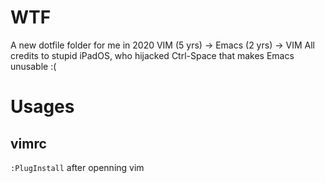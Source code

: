 # WTF
A new dotfile folder for me in 2020
VIM (5 yrs) -> Emacs (2 yrs) -> VIM
All credits to stupid iPadOS, who hijacked Ctrl-Space that makes Emacs unusable :(

# Usages
## vimrc
`:PlugInstall` after openning vim
